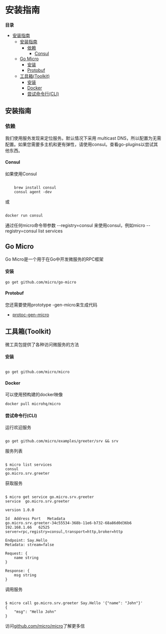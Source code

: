 # 安装指南

**目录**
- [安装指南](#%E5%AE%89%E8%A3%85%E6%8C%87%E5%8D%97)
  - [安装指南](#%E5%AE%89%E8%A3%85%E6%8C%87%E5%8D%97-1)
    - [依赖](#%E4%BE%9D%E8%B5%96)
      - [Consul](#consul)
  - [Go Micro](#go-micro)
      - [安装](#%E5%AE%89%E8%A3%85)
      - [Protobuf](#protobuf)
  - [工具箱(Toolkit)](#%E5%B7%A5%E5%85%B7%E7%AE%B1toolkit)
      - [安装](#%E5%AE%89%E8%A3%85-1)
      - [Docker](#docker)
      - [尝试命令行(CLI)](#%E5%B0%9D%E8%AF%95%E5%91%BD%E4%BB%A4%E8%A1%8Ccli)

## 安装指南

### 依赖

我们使用服务发现来定位服务。默认情况下采用 multicast DNS，所以配置为无需配置。如果您需要多主机和更有弹性，请使用consul。查看go-plugins以尝试其他东西。

#### Consul

如果使用Consul

~~~ shell

    brew install consul
    consul agent -dev
~~~

或

~~~shell

docker run consul
~~~

通过任何micro命令带参数 --registry=consul 来使用consul，例如micro --registry=consul list services

## Go Micro

Go Micro是一个用于在Go中开发微服务的RPC框架

#### 安装

~~~ shell 
go get github.com/micro/go-micro
~~~
#### Protobuf

您还需要使用prototype -gen-micro来生成代码

- [protoc-gen-micro](https://github.com/micro/protoc-gen-micro)

## 工具箱(Toolkit)

微工具包提供了各种访问微服务的方法

#### 安装

~~~ shell

go get github.com/micro/micro
~~~

#### Docker

可以使用预构建的docker映像

~~~ shell
docker pull microhq/micro
~~~
#### 尝试命令行(CLI)

运行欢迎服务

~~~ shell

go get github.com/micro/examples/greeter/srv && srv
~~~

服务列表

~~~ shell

$ micro list services
consul
go.micro.srv.greeter
~~~

获取服务

~~~ shell

$ micro get service go.micro.srv.greeter
service  go.micro.srv.greeter

version 1.0.0

Id  Address Port   Metadata
go.micro.srv.greeter-34c55534-368b-11e6-b732-68a86d0d36b6   192.168.1.66   62525   server=rpc,registry=consul,transport=http,broker=http

Endpoint: Say.Hello
Metadata: stream=false

Request: {
    name string
}

Response: {
    msg string
}

~~~

调用服务

~~~ shell

$ micro call go.micro.srv.greeter Say.Hello '{"name": "John"}'
{
    "msg": "Hello John"
}
~~~

访问[github.com/micro/micro](https://github.com/micro/micro)了解更多信